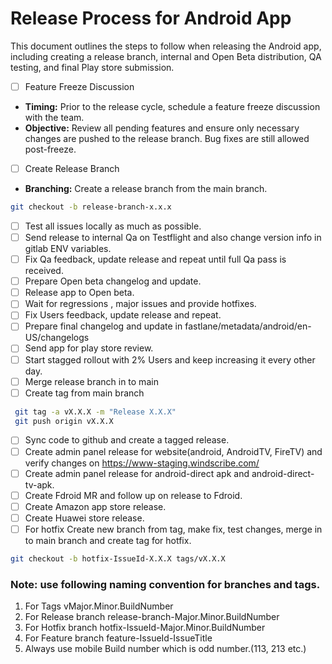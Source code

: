 # Release Process for Android App

This document outlines the steps to follow when releasing the Android app, including creating a release branch, internal and Open Beta distribution, QA testing, and final Play store submission.

- [ ] Feature Freeze Discussion
 - **Timing:** Prior to the release cycle, schedule a feature freeze discussion with the team.
 - **Objective:** Review all pending features and ensure only necessary changes are pushed to the release branch. Bug fixes are still allowed 
 post-freeze.

- [ ] Create Release Branch
 - **Branching:** Create a release branch from the main branch.
  ```bash
  git checkout -b release-branch-x.x.x
  ```
- [ ] Test all issues locally as much as possible.
- [ ] Send release to internal Qa on Testflight and also change version info in gitlab ENV variables.
- [ ] Fix Qa feedback, update release and repeat until full Qa pass is received. 
- [ ] Prepare Open beta changelog and update.
- [ ] Release app to Open beta.
- [ ] Wait for regressions , major issues and provide hotfixes.
- [ ] Fix Users feedback, update release and repeat.
- [ ] Prepare final changelog and update in fastlane/metadata/android/en-US/changelogs
- [ ] Send app for play store review.
- [ ] Start stagged rollout with 2% Users and keep increasing it every other day.
- [ ] Merge release branch in to main
- [ ] Create tag from main branch
 ```bash
  git tag -a vX.X.X -m "Release X.X.X"
  git push origin vX.X.X
```
- [ ] Sync code to github and create a tagged release.
- [ ] Create admin panel release for website(android, AndroidTV, FireTV) and verify changes on https://www-staging.windscribe.com/
- [ ] Create admin panel release for android-direct apk and android-direct-tv-apk.
- [ ] Create Fdroid MR and follow up on release to Fdroid.
- [ ] Create Amazon app store release.
- [ ] Create Huawei store release.
- [ ] For hotfix Create new branch from tag, make fix, test changes, merge in to main branch and create tag for hotfix.
```bash
git checkout -b hotfix-IssueId-X.X.X tags/vX.X.X
```
### Note: use following naming convention for branches and tags.
1. For Tags vMajor.Minor.BuildNumber
2. For Release branch release-branch-Major.Minor.BuildNumber
3. For Hotfix branch hotfix-IssueId-Major.Minor.BuildNumber
4. For Feature branch feature-IssueId-IssueTitle
5. Always use mobile Build number which is odd number.(113, 213 etc.)